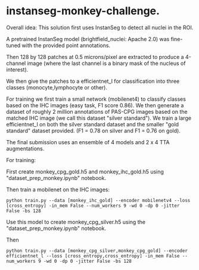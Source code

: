 # instanseg-monkey-challenge.

Overall idea:
This solution first uses InstanSeg to detect all nuclei in the ROI. 

A pretrained InstanSeg model (brightfield_nuclei: Apache 2.0) was fine-tuned with the provided point annotations.

Then 128 by 128 patches at 0.5 microns/pixel are extracted to produce a 4-channel image (where the last channel is a binary mask of the nucleus of interest). 

We then give the patches to a efficientnet_l for classification into three classes (monocyte,lymphocyte or other).

For training we first train a small network (mobilenet4) to classify classes based on the IHC images (easy task, F1 score 0.86). We then generate a dataset of roughly 2 million annotations of PAS-CPG images based on the matched IHC image (we call this dataset "silver standard"). We train a large efficientnet_l on both the silver standard dataset and the smaller "gold standard" dataset provided. (F1 = 0.78 on silver and F1 = 0.76 on gold).

The final submission uses an ensemble of 4 models and 2 x 4 TTA augmentations. 


For training:

First create monkey_cpg_gold.h5 and monkey_ihc_gold.h5 using "dataset_prep_monkey.ipynb" notebook. 

Then train a mobilenet on the IHC images:
```
python train.py --data [monkey_ihc_gold] --encoder mobilenetv4 --loss [cross_entropy] -in_mem False --num_workers 9 -wd 0 -dp 0 -jitter False -bs 128
```
Use this model to create monkey_cpg_silver.h5 using the "dataset_prep_monkey.ipynb" notebook. 

Then
```
python train.py --data [monkey_cpg_silver,monkey_cpg_gold] --encoder efficientnet_l --loss [cross_entropy,cross_entropy] -in_mem False --num_workers 9 -wd 0 -dp 0 -jitter False -bs 128
```

